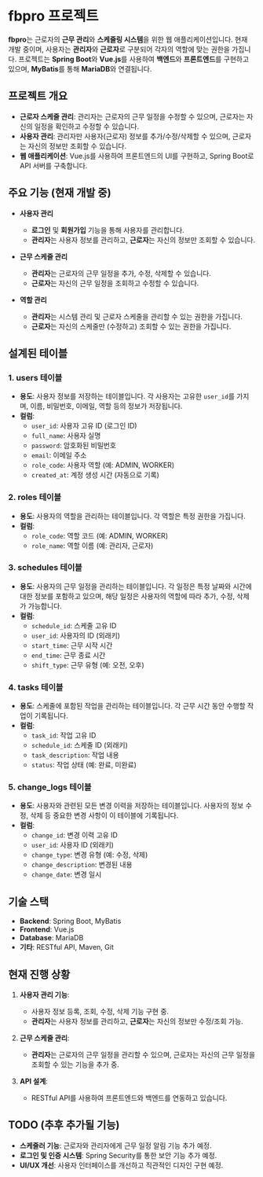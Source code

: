 # fbpro 프로젝트

**fbpro**는 근로자의 **근무 관리**와 **스케줄링 시스템**을 위한 웹 애플리케이션입니다. 현재 개발 중이며, 사용자는 **관리자**와 **근로자**로 구분되어 각자의 역할에 맞는 권한을 가집니다. 프로젝트는 **Spring Boot**와 **Vue.js**를 사용하여 **백엔드**와 **프론트엔드**를 구현하고 있으며, **MyBatis**를 통해 **MariaDB**와 연결됩니다.

## 프로젝트 개요

- **근로자 스케줄 관리**: 관리자는 근로자의 근무 일정을 수정할 수 있으며, 근로자는 자신의 일정을 확인하고 수정할 수 있습니다.
- **사용자 관리**: 관리자만 사용자(근로자) 정보를 추가/수정/삭제할 수 있으며, 근로자는 자신의 정보만 조회할 수 있습니다.
- **웹 애플리케이션**: Vue.js를 사용하여 프론트엔드의 UI를 구현하고, Spring Boot로 API 서버를 구축합니다.

## 주요 기능 (현재 개발 중)

- **사용자 관리**
  - **로그인** 및 **회원가입** 기능을 통해 사용자를 관리합니다.
  - **관리자**는 사용자 정보를 관리하고, **근로자**는 자신의 정보만 조회할 수 있습니다.

- **근무 스케줄 관리**
  - **관리자**는 근로자의 근무 일정을 추가, 수정, 삭제할 수 있습니다.
  - **근로자**는 자신의 근무 일정을 조회하고 수정할 수 있습니다.

- **역할 관리**
  - **관리자**는 시스템 관리 및 근로자 스케줄을 관리할 수 있는 권한을 가집니다.
  - **근로자**는 자신의 스케줄만 (수정하고) 조회할 수 있는 권한을 가집니다.

## 설계된 테이블

### 1. **users 테이블**
- **용도**: 사용자 정보를 저장하는 테이블입니다. 각 사용자는 고유한 `user_id`를 가지며, 이름, 비밀번호, 이메일, 역할 등의 정보가 저장됩니다.
- **컬럼**:
  - `user_id`: 사용자 고유 ID (로그인 ID)
  - `full_name`: 사용자 실명
  - `password`: 암호화된 비밀번호
  - `email`: 이메일 주소
  - `role_code`: 사용자 역할 (예: ADMIN, WORKER)
  - `created_at`: 계정 생성 시간 (자동으로 기록)

### 2. **roles 테이블**
- **용도**: 사용자의 역할을 관리하는 테이블입니다. 각 역할은 특정 권한을 가집니다.
- **컬럼**:
  - `role_code`: 역할 코드 (예: ADMIN, WORKER)
  - `role_name`: 역할 이름 (예: 관리자, 근로자)

### 3. **schedules 테이블**
- **용도**: 사용자의 근무 일정을 관리하는 테이블입니다. 각 일정은 특정 날짜와 시간에 대한 정보를 포함하고 있으며, 해당 일정은 사용자의 역할에 따라 추가, 수정, 삭제가 가능합니다.
- **컬럼**:
  - `schedule_id`: 스케줄 고유 ID
  - `user_id`: 사용자의 ID (외래키)
  - `start_time`: 근무 시작 시간
  - `end_time`: 근무 종료 시간
  - `shift_type`: 근무 유형 (예: 오전, 오후)

### 4. **tasks 테이블**
- **용도**: 스케줄에 포함된 작업을 관리하는 테이블입니다. 각 근무 시간 동안 수행할 작업이 기록됩니다.
- **컬럼**:
  - `task_id`: 작업 고유 ID
  - `schedule_id`: 스케줄 ID (외래키)
  - `task_description`: 작업 내용
  - `status`: 작업 상태 (예: 완료, 미완료)

### 5. **change_logs 테이블**
- **용도**: 사용자와 관련된 모든 변경 이력을 저장하는 테이블입니다. 사용자의 정보 수정, 삭제 등 중요한 변경 사항이 이 테이블에 기록됩니다.
- **컬럼**:
  - `change_id`: 변경 이력 고유 ID
  - `user_id`: 사용자 ID (외래키)
  - `change_type`: 변경 유형 (예: 수정, 삭제)
  - `change_description`: 변경된 내용
  - `change_date`: 변경 일시

## 기술 스택

- **Backend**: Spring Boot, MyBatis
- **Frontend**: Vue.js
- **Database**: MariaDB
- **기타**: RESTful API, Maven, Git

## 현재 진행 상황

1. **사용자 관리 기능**:
   - 사용자 정보 등록, 조회, 수정, 삭제 기능 구현 중.
   - **관리자**는 사용자 정보를 관리하고, **근로자**는 자신의 정보만 수정/조회 가능.

2. **근무 스케줄 관리**:
   - **관리자**는 근로자의 근무 일정을 관리할 수 있으며, 근로자는 자신의 근무 일정을 조회할 수 있는 기능을 추가 중.

3. **API 설계**:
   - RESTful API를 사용하여 프론트엔드와 백엔드를 연동하고 있습니다.

## TODO (추후 추가될 기능)

- **스케줄러 기능**: 근로자와 관리자에게 근무 일정 알림 기능 추가 예정.
- **로그인 및 인증 시스템**: Spring Security를 통한 보안 기능 추가 예정.
- **UI/UX 개선**: 사용자 인터페이스를 개선하고 직관적인 디자인 구현 예정.
